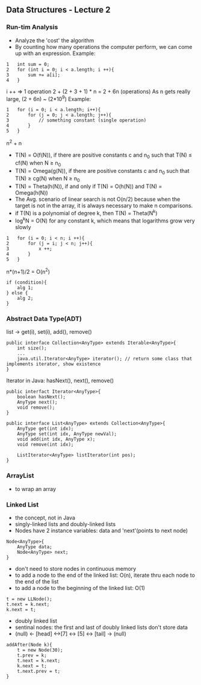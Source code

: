 ## Data Structures - Lecture 2
### Run-tim Analysis
* Analyze the 'cost' the algorithm
* By counting how many operations the computer perform, we can come up with an expression.
Example:
```
1   int sum = 0;
2   for (int i = 0; i < a.length; i ++){
3   	sum += a[i];
4   }
```
i ++ => 1 operation
2 + (2 + 3 + 1) * n = 2 + 6n (operations)
As n gets really large, (2 + 6n) ~ (2*10<sup>9</sup>)
Example:
```
1   for (i = 0; i < a.length; i++){
2   	for (j = 0; j < a.length; j++){
3   		// something constant (single operation)
4   	}
5   }
```
n<sup>2</sup> + n
* T(N) = O(f(N)), if there are positive constants c and n<sub>0</sub> such that T(N) ≤ cf(N) when N ≥ n<sub>0</sub>
* T(N) = Omega(g(N)), if there are positive constants c and n<sub>0</sub> such that T(N) ≥ cg(N) when N ≥ n<sub>0</sub>
* T(N) = Theta(h(N)), if and only if T(N) = O(h(N)) and T(N) = Omega(h(N))
* The Avg. scenario of linear search is not O(n/2) because when the target is not in the array, it is always necessary to make n comparisons.
* if T(N) is a polynomial of degree k, then T(N) = Theta(N<sup>k</sup>)
* log<sup>k</sup>N = O(N) for any constant k, which means that logarithms grow very slowly
```
1	for (i = 0; i < n; i ++){
2		for (j = i; j < n; j++){
3			x ++;
4		}
5	}
```
n*(n+1)/2 = O(n<sup>2</sup>)
```
if (condition){
	alg 1;
} else {
	alg 2;
}
```
### Abstract Data Type(ADT)
list -> get(i), set(i), add(), remove()
```
public interface Collection<AnyType> extends Iterable<AnyType>{
	int size();
	...
	java.util.Iterator<AnyType> iterator(); // return some class that implements iterator, show existence
}
```
Iterator in Java: hasNext(), next(), remove()
```
public interfact Iterator<AnyType>{
	boolean hasNext();
	AnyType next();
	void remove();
}
```
```
public interface List<AnyType> extends Collection<AnyType>{
	AnyType get(int idx);
	AnyType set(int idx, AnyType newVal);
	void add(int idx, AnyType x);
	void remove(int idx);

	ListIterator<AnyType> listIterator(int pos);
}
```
### ArrayList
* to wrap an array
### Linked List
* the concept, not in Java
* singly-linked lists and doubly-linked lists
* Nodes have 2 instance variables: data and 'next'(points to next node)
```
Node<AnyType>{
	AnyType data;
	Node<AnyType> next;
}
```
* don't need to store nodes in continuous memory
* to add a node to the end of the linked list: O(n), iterate thru each node to the end of the list
* to add a node to the beginning of the linked list: O(1)
```
t = new LLNode();
t.next = k.next;
k.next = t;
```
* doubly linked list
* sentinal nodes: the first and last of doubly linked lists don't store data
* (null) <- [head] <->[7] <-> [5] <-> [tail] -> (null)
```
addAfter(Node k){
	t = new Node(30);
	t.prev = k;
	t.next = k.next;
	k.next = t;
	t.next.prev = t;
}
```
